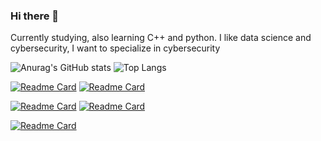 ### Hi there 👋

Currently studying, also learning C++ and python.
I like data science and cybersecurity, I want to specialize in cybersecurity

![Anurag's GitHub stats](https://github-readme-stats.vercel.app/api?username=CristopherAfonso&show_icons=true&show=reviews,discussions_started,discussions_answered,prs_merged,prs_merged_percentage&theme=neon) ![Top Langs](https://github-readme-stats.vercel.app/api/top-langs/?username=CristopherAfonso&langs_count=20&layout=compact&theme=dark)

[![Readme Card](https://github-readme-stats.vercel.app/api/pin/?username=CristopherAfonso&repo=ExercismExercises&theme=gotham)](https://github.com/CristopherAfonso/ExercismExercises) [![Readme Card](https://github-readme-stats.vercel.app/api/pin/?username=CristopherAfonso&repo=ExercismExercises&theme=maroongold)](https://github.com/CristopherAfonso/ExercismExercises)

[![Readme Card](https://github-readme-stats.vercel.app/api/pin/?username=CristopherAfonso&repo=ExercismExercises&theme=outrun)](https://github.com/CristopherAfonso/ExercismExercises) [![Readme Card](https://github-readme-stats.vercel.app/api/pin/?username=CristopherAfonso&repo=ExercismExercises&theme=codeSTRACKr)](https://github.com/CristopherAfonso/ExercismExercises)

[![Readme Card](https://github-readme-stats.vercel.app/api/pin/?username=CristopherAfonso&repo=ExercismExercises&theme=great-gatsby)](https://github.com/CristopherAfonso/ExercismExercises)


<!-- https://github-profile-trophy.vercel.app/?username=CristopherAfonso -->
<!--![Top Langs](https://github-readme-stats.vercel.app/api/top-langs/?username=CristopherAfonso&layout=compact&theme=synthwave) -->
<!--
**CristopherAfonso/CristopherAfonso** is a ✨ _special_ ✨ repository because its `README.md` (this file) appears on your GitHub profile.

Here are some ideas to get you started:

- 🔭 I’m currently working on ...
- 🌱 I’m currently learning ...
- 👯 I’m looking to collaborate on ...
- 🤔 I’m looking for help with ...
- 💬 Ask me about ...
- 📫 How to reach me: ...
- 😄 Pronouns: ...
- ⚡ Fun fact: ...
-->
